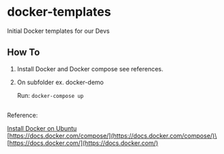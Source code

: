 # docker-templates
Initial Docker templates for our Devs

## How To

1. Install Docker and Docker compose see references.
2. On subfolder ex. docker-demo

    Run: ```docker-compose up```
 
## 
Reference:

[Install Docker on Ubuntu](https://www.digitalocean.com/community/tutorials/how-to-install-and-use-docker-on-ubuntu-16-04)\
[https://docs.docker.com/compose/](https://docs.docker.com/compose/)\
[https://docs.docker.com/](https://docs.docker.com/)
